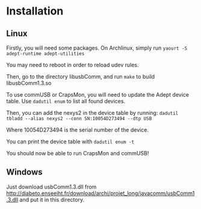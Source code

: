 Installation
============

Linux
-----

Firstly, you will need some packages. On Archlinux, simply run
`yaourt -S adept-runtime adept-utilities`

You may need to reboot in order to reload udev rules.

Then, go to the directory libusbComm, and run `make` to build libusbComm1.3.so

To use commUSB or CrapsMon, you will need to update the Adept device table.
Use `dadutil enum` to list all found devices.

Then, you can add the nexys2 in the device table by running:
`dadutil tbladd --alias nexys2 --conn SN:10054D273494 --dtp USB`

Where 10054D273494 is the serial number of the device.

You can print the device table with `dadutil enum -t`

You should now be able to run CrapsMon and commUSB!

Windows
-------

Just download usbComm1.3.dll from http://diabeto.enseeiht.fr/download/archi/projet_long/javacomm/usbComm1.3.dll
and put it in this directory.
